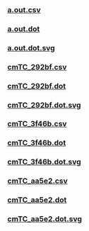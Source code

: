 ### [a.out.csv](a.out.csv)
### [a.out.dot](a.out.dot)
### [a.out.dot.svg](a.out.dot.svg)
### [cmTC_292bf.csv](cmTC_292bf.csv)
### [cmTC_292bf.dot](cmTC_292bf.dot)
### [cmTC_292bf.dot.svg](cmTC_292bf.dot.svg)
### [cmTC_3f46b.csv](cmTC_3f46b.csv)
### [cmTC_3f46b.dot](cmTC_3f46b.dot)
### [cmTC_3f46b.dot.svg](cmTC_3f46b.dot.svg)
### [cmTC_aa5e2.csv](cmTC_aa5e2.csv)
### [cmTC_aa5e2.dot](cmTC_aa5e2.dot)
### [cmTC_aa5e2.dot.svg](cmTC_aa5e2.dot.svg)
